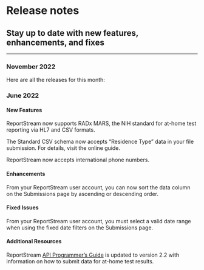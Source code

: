 # Release notes

## Stay up to date with new features, enhancements, and fixes

---
### November 2022

Here are all the releases for this month: 

### June 2022

#### New Features

ReportStream now supports RADx MARS, the NIH standard for at-home test reporting via HL7 and CSV formats.

The Standard CSV schema now accepts “Residence Type” data in your file submission. For details, visit the online guide.

ReportStream now accepts international phone numbers.

#### Enhancements

From your ReportStream user account, you can now sort the data column on the Submissions page by ascending or descending order.

#### Fixed Issues

From your ReportStream user account, you must select a valid date range when using the fixed date filters on the Submissions page.

#### Additional Resources

ReportStream [API Programmer’s Guide](/resources/programmers-guide) is updated to version 2.2 with information on how to submit data for at-home test results.
